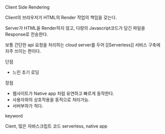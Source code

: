
Client Side Rendering

Client의 브라우저가 HTML의 Render 작업의 책임을 갖는다.

Server가 HTML을 Render하지 않고,
다량의 Javascript코드가 담긴 파일을 Response로 전송한다.

보통 간단한 api 요청을 처리하는 cloud server를 두어
[[Serverless]] 서비스 구축에 자주 쓰이는 편이다.


단점

- 느린 초기 로딩

장점

- 웹사이트가 Native app 처럼 유연하고 빠르게 동작한다.
- 사용자와의 상호작용을 동적으로 처리가능.
- 서버부하가 적다.



keyword

Cient, 
많은 자바스크립트 코드
serverless,
native app
